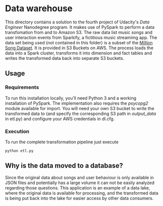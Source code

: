 # Data warehouse
This directory contains a solution to the fourth project of Udacity's *Data Engineer* Nanodegree program. It makes use of PySpark to perform a data transfomation from and to Amazon S3. The raw data list music songs and user interaction events from Sparkify, a fictitious music streamimg app. The data set being used (not contained in this folder) is a subset of the [Million Song Dataset](https://labrosa.ee.columbia.edu/millionsong/). It is provided in S3 Buckets on AWS. The process loads the data into a Spark cluster, transforms it into dimension and fact tables and writes the transformed data back into separate S3 buckets.

## Usage

### Requirements
To run this installation locally, you'll need Python 3 and a working installation of PySpark. The implementation also requires the *psycopg2* module available for import. You will need your own S3 bucket to write the transformed data to (and specify the corresponding S3 path in *output_data* in etl.py) and configure your AWS credentials in dl.cfg.
### Execution
To run the complete transformation pipeline just execute
```
python etl.py
```

## Why is the data moved to a database?
Since the original data about songs and user behaviour is only available in JSON files and potentially has a large volume it can not be easily analyzed regarding those questions. This application is an example of a data lake, where the original data is available for processing, and the transformed data is being put back into the lake for easier access by other data consumers.

